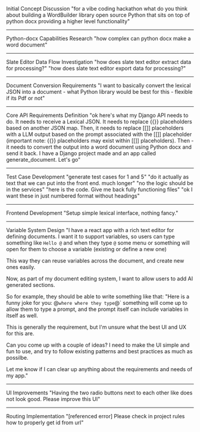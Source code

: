 Initial Concept Discussion "for a vibe coding hackathon what do you think about
building a WordBuilder library open source Python that sits on top of python
docx providing a higher level functionality"

---

Python-docx Capabilities Research "how complex can python docx make a word
document"

---

Slate Editor Data Flow Investigation "how does slate text editor extract data
for processing?" "how does slate text editor export data for processing?"

---

Document Conversion Requirements "I want to basically convert the lexical JSON
into a document - what Python library would be best for this - flexible if its
Pdf or not"

---

Core API Requirements Definition "ok here's what my Django API needs to do. It
needs to receive a Lexical JSON. It needs to replace {{}} placeholders based on
another JSON map. Then, it needs to replace [[]] placeholders with a LLM output
based on the prompt associated with the [[]] placeholder (important note: {{}}
placeholders may exist within [[]] placeholders). Then - it needs to convert the
output into a word document using Python docx and send it back. I have a Django
project made and an app called generate_document. Let's go"

---

Test Case Development "generate test cases for 1 and 5" "do it actually as text
that we can put into the front end. much longer" "no the logic should be in the
services" "here is the code. Give me back fully functioning files" "ok I want
these in just numbered format without headings"

---

Frontend Development "Setup simple lexical interface, nothing fancy."

---

Variable System Design "I have a react app with a rich text editor for defining
documents. I want it to support variables, so users can type something like
`Hello @` and when they type `@` some menu or something will open for them to
choose a variable (existing or define a new one)

This way they can reuse variables across the document, and create new ones
easily.

Now, as part of my document editing system, I want to allow users to add AI
generated sections.

So for example, they should be able to write something like that: "Here is a
funny joke for you: @`where where they type`@` something will come up to allow
them to type a prompt, and the prompt itself can include variables in itself as
well.

This is generally the requirement, but I'm unsure what the best UI and UX for
this are.

Can you come up with a couple of ideas? I need to make the UI simple and fun to
use, and try to follow existing patterns and best practices as much as possilbe.

Let me know if I can clear up anything about the requirements and needs of my
app."

---

UI Improvements "Having the two radio buttons next to each other like does not
look good. Please improve this UI"

---

Routing Implementation "[referenced error] Please check in project rules how to
properly get id from url"
